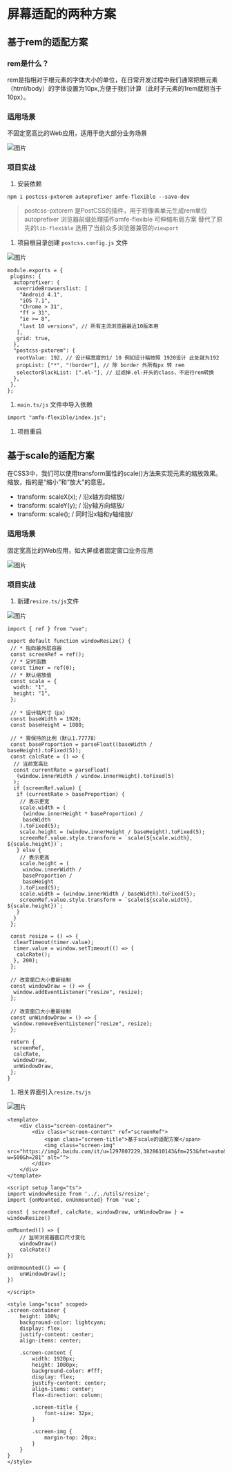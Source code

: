 # 屏幕适配的两种方案

## 基于rem的适配方案

### rem是什么？

rem是指相对于根元素的字体大小的单位，在日常开发过程中我们通常把根元素（html/body）的字体设置为10px,方便于我们计算（此时子元素的1rem就相当于10px）。

### 适用场景

不固定宽高比的Web应用，适用于绝大部分业务场景

![图片](https://mmbiz.qpic.cn/mmbiz_gif/mshqAkialV7EZaOoGMdECLhfcghmpGxsYVfKmKXnXmMY3BEeKCahLFVhQMIy5Sq5ibhs2kDt1d6A67ibPTJibibbUJA/640?wx_fmt=gif&tp=wxpic&wxfrom=5&wx_lazy=1)

### 项目实战

1. 安装依赖

```
npm i postcss-pxtorem autoprefixer amfe-flexible --save-dev
```

> postcss-pxtorem 是PostCSS的插件，用于将像素单元生成rem单位autoprefixer 浏览器前缀处理插件amfe-flexible 可伸缩布局方案 替代了原先的`lib-flexible` 选用了当前众多浏览器兼容的`viewport`

1. 项目根目录创建 `postcss.config.js` 文件

![图片](https://mmbiz.qpic.cn/mmbiz/mshqAkialV7EZaOoGMdECLhfcghmpGxsYibgmtOYHK7yPJaM2W5GdTBUruupiaUNqN6VC4b9iczH3afYib2suaeklVA/640?wx_fmt=other&wxfrom=5&wx_lazy=1&wx_co=1)

```
module.exports = {
 plugins: {
  autoprefixer: {
   overrideBrowserslist: [
    "Android 4.1",
    "iOS 7.1",
    "Chrome > 31",
    "ff > 31",
    "ie >= 8",
    "last 10 versions", // 所有主流浏览器最近10版本用
   ],
   grid: true,
  },
  "postcss-pxtorem": {
   rootValue: 192, // 设计稿宽度的1/ 10 例如设计稿按照 1920设计 此处就为192
   propList: ["*", "!border"], // 除 border 外所有px 转 rem
   selectorBlackList: [".el-"], // 过滤掉.el-开头的class，不进行rem转换
  },
 },
};
```

1. `main.ts/js` 文件中导入依赖

```
import "amfe-flexible/index.js";
```

1. 项目重启

## 基于scale的适配方案

在CSS3中，我们可以使用transform属性的scale()方法来实现元素的缩放效果。缩放，指的是“缩小”和“放大”的意思。

- transform: scaleX(x); / 沿x轴方向缩放/
- transform: scaleY(y); / 沿y轴方向缩放/
- transform: scale(); / 同时沿x轴和y轴缩放/

### 适用场景

固定宽高比的Web应用，如大屏或者固定窗口业务应用

![图片](https://mmbiz.qpic.cn/mmbiz_gif/mshqAkialV7EZaOoGMdECLhfcghmpGxsY2CMFhsqz8oaS1xLn5SFiclqbPwUiaEKkmicyxwiaEtbrnSlCIk8z6ib8elw/640?wx_fmt=gif&tp=wxpic&wxfrom=5&wx_lazy=1)

### 项目实战

1. 新建`resize.ts/js`文件

![图片](https://mmbiz.qpic.cn/mmbiz/mshqAkialV7EZaOoGMdECLhfcghmpGxsYQlSUyUHsib1tDNHxCw7Yk2eVvXKdS2c1aGaaT7lptutqicsmeQAVwWmA/640?wx_fmt=other&wxfrom=5&wx_lazy=1&wx_co=1)

```
import { ref } from "vue";

export default function windowResize() {
 // * 指向最外层容器
 const screenRef = ref();
 // * 定时函数
 const timer = ref(0);
 // * 默认缩放值
 const scale = {
  width: "1",
  height: "1",
 };
    
 // * 设计稿尺寸（px）
 const baseWidth = 1920;
 const baseHeight = 1080;

 // * 需保持的比例（默认1.77778）
 const baseProportion = parseFloat((baseWidth / baseHeight).toFixed(5));
 const calcRate = () => {
  // 当前宽高比
  const currentRate = parseFloat(
   (window.innerWidth / window.innerHeight).toFixed(5)
  );
  if (screenRef.value) {
   if (currentRate > baseProportion) {
    // 表示更宽
    scale.width = (
     (window.innerHeight * baseProportion) /
     baseWidth
    ).toFixed(5);
    scale.height = (window.innerHeight / baseHeight).toFixed(5);
    screenRef.value.style.transform = `scale(${scale.width}, ${scale.height})`;
   } else {
    // 表示更高
    scale.height = (
     window.innerWidth /
     baseProportion /
     baseHeight
    ).toFixed(5);
    scale.width = (window.innerWidth / baseWidth).toFixed(5);
    screenRef.value.style.transform = `scale(${scale.width}, ${scale.height})`;
   }
  }
 };

 const resize = () => {
  clearTimeout(timer.value);
  timer.value = window.setTimeout(() => {
   calcRate();
  }, 200);
 };

 // 改变窗口大小重新绘制
 const windowDraw = () => {
  window.addEventListener("resize", resize);
 };

 // 改变窗口大小重新绘制
 const unWindowDraw = () => {
  window.removeEventListener("resize", resize);
 };

 return {
  screenRef,
  calcRate,
  windowDraw,
  unWindowDraw,
 };
}
```

1. 相关界面引入`resize.ts/js`

![图片](https://mmbiz.qpic.cn/mmbiz/mshqAkialV7EZaOoGMdECLhfcghmpGxsY6op0IDbXDDB6d4f8EsPbe7fF3E4CCO89B7iabMd94nBibJmt7svvvMlg/640?wx_fmt=other&wxfrom=5&wx_lazy=1&wx_co=1)

```
<template>
    <div class="screen-container">
        <div class="screen-content" ref="screenRef">
            <span class="screen-title">基于scale的适配方案</span>
            <img class="screen-img" src="https://img2.baidu.com/it/u=1297807229,3828610143&fm=253&fmt=auto&app=138&f=JPEG?w=500&h=281" alt="">
        </div>
    </div>
</template>

<script setup lang="ts">
import windowResize from '../../utils/resize';
import {onMounted, onUnmounted} from 'vue';

const { screenRef, calcRate, windowDraw, unWindowDraw } = windowResize()

onMounted(() => {
    // 监听浏览器窗口尺寸变化
    windowDraw()
    calcRate()
})

onUnmounted(() => {
    unWindowDraw();
})

</script>

<style lang="scss" scoped>
.screen-container {
    height: 100%;
    background-color: lightcyan;
    display: flex;
    justify-content: center;
    align-items: center;

    .screen-content {
        width: 1920px;
        height: 1080px;
        background-color: #fff;
        display: flex;
        justify-content: center;
        align-items: center;
        flex-direction: column;

        .screen-title {
            font-size: 32px;
        }

        .screen-img {
            margin-top: 20px;
        }
    }
}
</style>
```